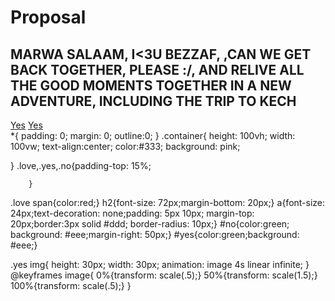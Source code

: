 # Proposal
<!DOCTYPE html>
<html>
<head>
	<meta charset="utf-8">
	<meta http-equiv="X-UA-Compatible" content="IE=edge">
	<title>Love Expression</title>
	<link rel="stylesheet" href="style.css">
</head>
<body>
	<div class="container">
		<div class="love">
			<h2>MARWA SALAAM, I<3U BEZZAF, <span>,CAN WE GET BACK TOGETHER, PLEASE :/, AND RELIVE ALL THE GOOD MOMENTS TOGETHER IN A NEW ADVENTURE, INCLUDING THE TRIP TO</span> KECH</h2>
			<a id="yes" href="yess.html">Yes</a>
			<a id="yes" href="yes.html">Yes</a>
		</div>
	</div>
</body>
</html>
*{
	padding: 0;
	margin: 0;
	outline:0;
}
.container{
	height: 100vh;
	width: 100vw;
	text-align:center;
	color:#333;
	background: pink;

}
.love,.yes,.no{padding-top: 15%;
		
		}
.love span{color:red;}
h2{font-size: 72px;margin-bottom: 20px;}
a{font-size: 24px;text-decoration: none;padding: 5px 10px;
	margin-top: 20px;border:3px solid #ddd; border-radius: 10px;}
#no{color:green; background: #eee;margin-right: 50px;}
#yes{color:green;background: #eee;}

.yes img{
	height: 30px;
	width: 30px;
	animation: image 4s linear infinite;
}
@keyframes image{
	0%{transform: scale(.5);}
	50%{transform: scale(1.5);}
	100%{transform: scale(.5);}
}
